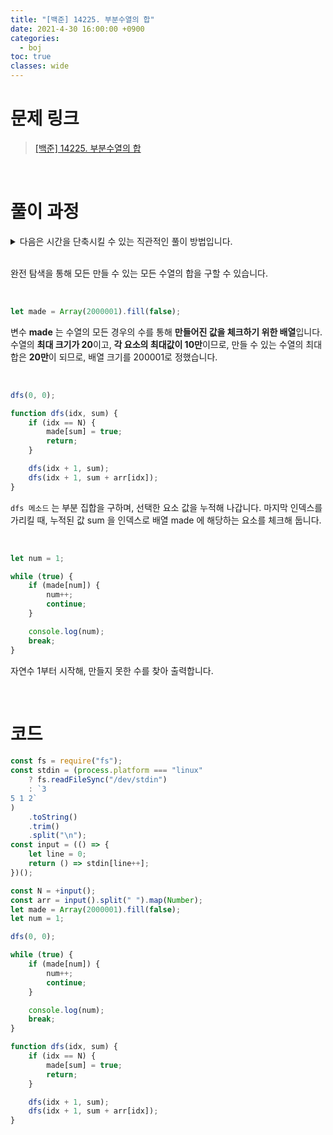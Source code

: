 ```yaml
---
title: "[백준] 14225. 부분수열의 합"
date: 2021-4-30 16:00:00 +0900
categories:
  - boj
toc: true
classes: wide
---
```


# 문제 링크

> [[백준] 14225. 부분수열의 합](https://www.acmicpc.net/problem/14225)

<br>

# 풀이 과정

<details>
<summary>다음은 시간을 단축시킬 수 있는 직관적인 풀이 방법입니다.</summary>
<div markdown="1">

<br>

아래 예시를 통해 풀이 방법을 살펴보겠습니다.

<br>

![http://dl.dropbox.com/s/cj5itcc8odf9fy4/%EB%B0%B1%EC%A4%80-14225_%EB%B6%80%EB%B6%84%EC%88%98%EC%97%B4%EC%9D%98%20%ED%95%A9-1.png](http://dl.dropbox.com/s/cj5itcc8odf9fy4/%EB%B0%B1%EC%A4%80-14225_%EB%B6%80%EB%B6%84%EC%88%98%EC%97%B4%EC%9D%98%20%ED%95%A9-1.png)

현재 살펴볼 숫자를 의미하는 변수 num 을 가장 작은 자연수인 1로 초기화하고 첫 번째 요소부터 확인합니다. num 은 arr[0] 과 같고, 이는 1을 만들 수 있음을 의미합니다. 따라서, num 에 1을 더한 2를 다음 요소와 비교합니다.

![http://dl.dropbox.com/s/t89h4f25bvy18qj/%EB%B0%B1%EC%A4%80-14225_%EB%B6%80%EB%B6%84%EC%88%98%EC%97%B4%EC%9D%98%20%ED%95%A9-2.png](http://dl.dropbox.com/s/t89h4f25bvy18qj/%EB%B0%B1%EC%A4%80-14225_%EB%B6%80%EB%B6%84%EC%88%98%EC%97%B4%EC%9D%98%20%ED%95%A9-2.png)

현재 num 은 2입니다. 이는, 자연수 2를 만들 수 있는지를 확인하는 단계임을 의미합니다. num 은 arr[1]과 같고, 2를 만들 수 있음을 의미합니다. num 에 2를 더해 4를 만들고, 다음 요소와 비교합니다.

<br>

![http://dl.dropbox.com/s/y42wdenlm4duk70/%EB%B0%B1%EC%A4%80-14225_%EB%B6%80%EB%B6%84%EC%88%98%EC%97%B4%EC%9D%98%20%ED%95%A9-3.png](http://dl.dropbox.com/s/y42wdenlm4duk70/%EB%B0%B1%EC%A4%80-14225_%EB%B6%80%EB%B6%84%EC%88%98%EC%97%B4%EC%9D%98%20%ED%95%A9-3.png)

현재 num 은 4입니다. num 이 arr[2]와 같고, 이는 자연수 4를 만들 수 있음을 의미합니다. num 에 4를 더해 8을 만듭니다.

<br>

![http://dl.dropbox.com/s/gdrap7sjsmexwuh/%EB%B0%B1%EC%A4%80-14225_%EB%B6%80%EB%B6%84%EC%88%98%EC%97%B4%EC%9D%98%20%ED%95%A9-4.png](http://dl.dropbox.com/s/gdrap7sjsmexwuh/%EB%B0%B1%EC%A4%80-14225_%EB%B6%80%EB%B6%84%EC%88%98%EC%97%B4%EC%9D%98%20%ED%95%A9-4.png)

배열의 순회가 끝났습니다. 1, 2, 4로 만들 수 없는 최소 자연수는 8이고, 이는 num 값과 같게 됩니다. 따라서, num 을 출력합니다.

<br>

```jsx
const fs = require("fs");
const stdin = (process.platform === "linux"
    ? fs.readFileSync("/dev/stdin")
    : `3
5 1 2`
)
    .toString()
    .trim()
    .split("\n");
const input = (() => {
    let line = 0;
    return () => stdin[line++];
})();

const N = +input();
const arr = input().split(" ").map(Number);
let num = 1;
arr.sort((a, b) => a - b);

for (let idx in arr) {
    if (num < arr[idx]) break;
    num += arr[idx];
}

console.log(num);
```
</div>
</details>

<br>

완전 탐색을 통해 모든 만들 수 있는 모든 수열의 합을 구할 수 있습니다.

<br>

```jsx
let made = Array(2000001).fill(false);
```

변수 **made** 는 수열의 모든 경우의 수를 통해 **만들어진 값을 체크하기 위한 배열**입니다. 수열의 **최대 크기가 20**이고, **각 요소의 최대값이 10만**이므로, 만들 수 있는 수열의 최대 합은 **20만**이 되므로, 배열 크기를 200001로 정했습니다.

<br>

```jsx
dfs(0, 0);

function dfs(idx, sum) {
    if (idx == N) {
        made[sum] = true;
        return;
    }

    dfs(idx + 1, sum);
    dfs(idx + 1, sum + arr[idx]);
}
```

`dfs 메소드` 는 부분 집합을 구하며, 선택한 요소 값을 누적해 나갑니다. 마지막 인덱스를 가리킬 때, 누적된 값 sum 을 인덱스로 배열 made 에 해당하는 요소를 체크해 둡니다.

<br>

```jsx
let num = 1;

while (true) {
    if (made[num]) {
        num++;
        continue;
    }

    console.log(num);
    break;
}
```

자연수 1부터 시작해, 만들지 못한 수를 찾아 출력합니다.

<br>

# 코드

```jsx
const fs = require("fs");
const stdin = (process.platform === "linux"
    ? fs.readFileSync("/dev/stdin")
    : `3
5 1 2`
)
    .toString()
    .trim()
    .split("\n");
const input = (() => {
    let line = 0;
    return () => stdin[line++];
})();

const N = +input();
const arr = input().split(" ").map(Number);
let made = Array(2000001).fill(false);
let num = 1;

dfs(0, 0);

while (true) {
    if (made[num]) {
        num++;
        continue;
    }

    console.log(num);
    break;
}

function dfs(idx, sum) {
    if (idx == N) {
        made[sum] = true;
        return;
    }

    dfs(idx + 1, sum);
    dfs(idx + 1, sum + arr[idx]);
}
```